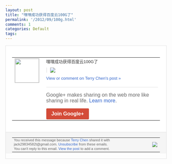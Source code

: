 ```yaml
---
layout: post
title: "嘿嘿成功获得百度云100G了"
permalink: '/2012/09/100g.html'
comments: 1
categories: Default
tags: 
---
```

<div style="border:solid 1px #dfdfdf;color:#686868;font:13px Arial"><div style="background-color:#fff;padding:20px;"><table cellpadding="0" cellspacing="0"><tr><td style="padding-right:15px;vertical-align:top"><a href="https://plus.google.com/_/notifications/emlink?emrecipient=110200756825219614165&amp;emid=CJit4ICpmLICFQol3god11AAAA&amp;path=%2F108643996575278738906&amp;dt=1346637873589&amp;uob=8"><img height="75" src="https://lh3.googleusercontent.com/-KKRGTyJ5Bl0/AAAAAAAAAAI/AAAAAAAAEEY/jllxqER5dCk/s75-c-k-a/photo.jpg" style="border:solid 1px #cccccc;" width="75"/></a></td><td style="width:578px;color:#333;font:13px Arial;vertical-align:top"><div style="padding-bottom:10px">嘿嘿成功获得百度云100G了</div><div style="margin-bottom:10px;padding-left:10px; border-left:2px solid #EAEAEA"><span style="margin-right:5px"><a href="https://plus.google.com/_/notifications/emlink?emrecipient=110200756825219614165&amp;emid=CJit4ICpmLICFQol3god11AAAA&amp;path=%2F108643996575278738906%2Fposts%2FhjAmFnGNSBi%3Fgpinv%3DAMIXal8ZjyES6zdnqOKGo55_XZO5uzOCPGXSFBAWkuowkL1aPLKrZ485Sqvvt8ynO6MPCQwTmPvKpU0Oa5xhc928V3csivNK40Dbl_p8XnmAO8HjXtwjoyY&amp;dt=1346637873589&amp;uob=8" style="color:#3366CC;text-decoration:none;"><img border="0" src="https://lh6.googleusercontent.com/-zRd5xvjFk3E/UEQQD1AadSI/AAAAAAAAs6w/rWa1x-DIRrI/w160/QQ%25E6%258B%25BC%25E9%259F%25B3%25E6%2588%25AA%25E5%259B%25BE%25E6%259C%25AA%25E5%2591%25BD%25E5%2590%258D.png" style="max-height:200px;max-width:275px"/></a></span></div><a href="https://plus.google.com/_/notifications/emlink?emrecipient=110200756825219614165&amp;emid=CJit4ICpmLICFQol3god11AAAA&amp;path=%2F108643996575278738906%2Fposts%2FhjAmFnGNSBi%3Fgpinv%3DAMIXal8ZjyES6zdnqOKGo55_XZO5uzOCPGXSFBAWkuowkL1aPLKrZ485Sqvvt8ynO6MPCQwTmPvKpU0Oa5xhc928V3csivNK40Dbl_p8XnmAO8HjXtwjoyY&amp;dt=1346637873589&amp;uob=8" style="color:#3366CC;text-decoration:none">View or comment on Terry Chen's post »</a><div style="margin-top:20px;border-top:solid 1px #dfdfdf"><div style="padding:15px 0;color:#686868;font:16px Arial">Google+ makes sharing on the web more like sharing in real life. <a href="http://www.google.com/+/learnmore/" style="color:#3366CC;text-decoration:none">Learn more</a>.</div><a href="https://plus.google.com/_/notifications/emlink?emrecipient=110200756825219614165&amp;emid=CJit4ICpmLICFQol3god11AAAA&amp;path=%2F%3Fgpinv%3DAMIXal8ZjyES6zdnqOKGo55_XZO5uzOCPGXSFBAWkuowkL1aPLKrZ485Sqvvt8ynO6MPCQwTmPvKpU0Oa5xhc928V3csivNK40Dbl_p8XnmAO8HjXtwjoyY&amp;dt=1346637873589&amp;uob=8" style="display:inline-block;padding:7px 15px;background-color:#d44b38; color:#fff;font-size:16px; font-weight:bold;border-radius:2px;-webkit-border-radius:2px; -moz-border-radius:2px;border:solid 1px #c43b28; white-space:nowrap;text-decoration:none">Join Google+</a></div></td></tr></table></div><div style="border-top:solid 1px #dfdfdf;padding:0 20px; background-color:#f5f5f5"><table cellpadding="0" cellspacing="0" style="height:50px"><tbody><tr><td style="vertical-align:middle;width:100%; color:#636363;font:11px Arial; line-height:120%">You received this message because <a href="https://plus.google.com/_/notifications/emlink?emrecipient=110200756825219614165&amp;emid=CJit4ICpmLICFQol3god11AAAA&amp;path=%2F108643996575278738906%3Fgpinv%3DAMIXal8ZjyES6zdnqOKGo55_XZO5uzOCPGXSFBAWkuowkL1aPLKrZ485Sqvvt8ynO6MPCQwTmPvKpU0Oa5xhc928V3csivNK40Dbl_p8XnmAO8HjXtwjoyY&amp;dt=1346637873589&amp;uob=8" style="color:#3366CC;text-decoration:none">Terry Chen</a> shared it with jack29834582t@gmail.com. <a href="https://plus.google.com/_/notifications/emlink?emrecipient=110200756825219614165&amp;emid=CJit4ICpmLICFQol3god11AAAA&amp;path=%2F_%2Fnonplus%2Femailsettings%3Fgpinv%3DAMIXal8ZjyES6zdnqOKGo55_XZO5uzOCPGXSFBAWkuowkL1aPLKrZ485Sqvvt8ynO6MPCQwTmPvKpU0Oa5xhc928V3csivNK40Dbl_p8XnmAO8HjXtwjoyY%26est%3DADH5u8V9TAOnv0rCC_H8ScxCD8CTeyInuByhSH2RPRjYfpGqFQSyxpelO_VghDfu9AzJf-T2rB1etOFU4Ey7lgob89pv395GyQFWQMF2Rn1ijHfTs3mWzGudFhOqSUGdQUrxsA9stoJaI4R3qsHtPs8fZwWE4arx3Q&amp;dt=1346637873589&amp;uob=8" style="color:#3366CC;text-decoration:none">Unsubscribe</a> from these emails.<br/>You can't reply to this email. <a href="https://plus.google.com/_/notifications/emlink?emrecipient=110200756825219614165&amp;emid=CJit4ICpmLICFQol3god11AAAA&amp;path=%2F108643996575278738906%2Fposts%2FhjAmFnGNSBi%3Fgpinv%3DAMIXal8ZjyES6zdnqOKGo55_XZO5uzOCPGXSFBAWkuowkL1aPLKrZ485Sqvvt8ynO6MPCQwTmPvKpU0Oa5xhc928V3csivNK40Dbl_p8XnmAO8HjXtwjoyY&amp;dt=1346637873589&amp;uob=8" style="color:#3366CC;text-decoration:none">View the post</a> to add a comment.<br/></td><td><img src="https://ssl.gstatic.com/s2/oz/images/notifications/logo/google-plus-6617a72bb36cc548861652780c9e6ff1.png"/></td></tr></tbody></table></div></div>